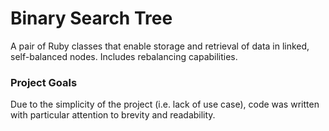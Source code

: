 # Binary Search Tree

A pair of Ruby classes that enable storage and retrieval of data in linked, self-balanced nodes. Includes rebalancing capabilities.

### Project Goals

Due to the simplicity of the project (i.e. lack of use case), code was written with particular attention to brevity and readability.